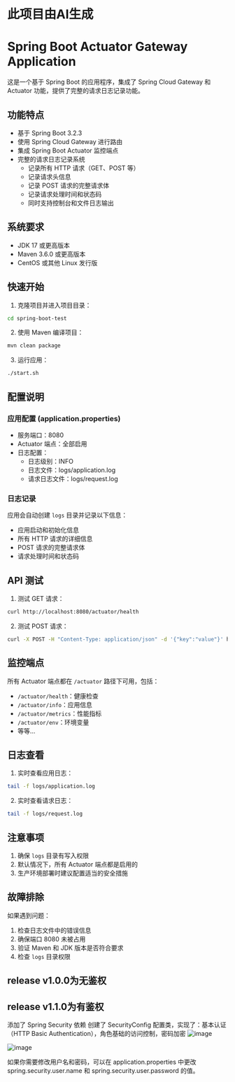 # 此项目由AI生成

# Spring Boot Actuator Gateway Application

这是一个基于 Spring Boot 的应用程序，集成了 Spring Cloud Gateway 和 Actuator 功能，提供了完整的请求日志记录功能。

## 功能特点

- 基于 Spring Boot 3.2.3
- 使用 Spring Cloud Gateway 进行路由
- 集成 Spring Boot Actuator 监控端点
- 完整的请求日志记录系统
  - 记录所有 HTTP 请求（GET、POST 等）
  - 记录请求头信息
  - 记录 POST 请求的完整请求体
  - 记录请求处理时间和状态码
  - 同时支持控制台和文件日志输出

## 系统要求

- JDK 17 或更高版本
- Maven 3.6.0 或更高版本
- CentOS 或其他 Linux 发行版

## 快速开始

1. 克隆项目并进入项目目录：
```bash
cd spring-boot-test
```

2. 使用 Maven 编译项目：
```bash
mvn clean package
```

3. 运行应用：
```bash
./start.sh
```

## 配置说明

### 应用配置 (application.properties)

- 服务端口：8080
- Actuator 端点：全部启用
- 日志配置：
  - 日志级别：INFO
  - 日志文件：logs/application.log
  - 请求日志文件：logs/request.log

### 日志记录

应用会自动创建 `logs` 目录并记录以下信息：
- 应用启动和初始化信息
- 所有 HTTP 请求的详细信息
- POST 请求的完整请求体
- 请求处理时间和状态码

## API 测试

1. 测试 GET 请求：
```bash
curl http://localhost:8080/actuator/health
```

2. 测试 POST 请求：
```bash
curl -X POST -H "Content-Type: application/json" -d '{"key":"value"}' http://localhost:8080/actuator/test
```

## 监控端点

所有 Actuator 端点都在 `/actuator` 路径下可用，包括：
- `/actuator/health`：健康检查
- `/actuator/info`：应用信息
- `/actuator/metrics`：性能指标
- `/actuator/env`：环境变量
- 等等...

## 日志查看

1. 实时查看应用日志：
```bash
tail -f logs/application.log
```

2. 实时查看请求日志：
```bash
tail -f logs/request.log
```

## 注意事项

1. 确保 `logs` 目录有写入权限
2. 默认情况下，所有 Actuator 端点都是启用的
3. 生产环境部署时建议配置适当的安全措施

## 故障排除

如果遇到问题：
1. 检查日志文件中的错误信息
2. 确保端口 8080 未被占用
3. 验证 Maven 和 JDK 版本是否符合要求
4. 检查 `logs` 目录权限

## release v1.0.0为无鉴权

## release v1.1.0为有鉴权
添加了 Spring Security 依赖
创建了 SecurityConfig 配置类，实现了：基本认证（HTTP Basic Authentication），角色基础的访问控制，密码加密
![image](https://github.com/user-attachments/assets/79637df7-d1db-49b3-a893-37228f078e12)

![image](https://github.com/user-attachments/assets/48f4fe57-d26b-4064-9bbe-36cf639ec1a4)

如果你需要修改用户名和密码，可以在 application.properties 中更改 spring.security.user.name 和 spring.security.user.password 的值。
